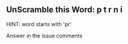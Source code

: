 UnScramble this Word: p t r n i
----------

HINT: word starts with 'pr'

Answer in the issue comments
